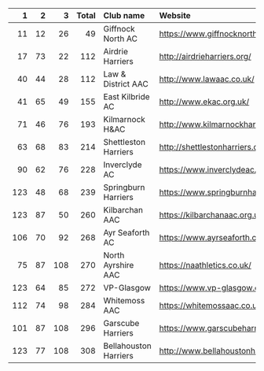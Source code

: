 |   1 |   2 |   3 |   Total | Club name             | Website                                |
|----:|----:|----:|--------:|:----------------------|:---------------------------------------|
|  11 |  12 |  26 |      49 | Giffnock North AC     | https://www.giffnocknorth.co.uk/       |
|  17 |  73 |  22 |     112 | Airdrie Harriers      | http://airdrieharriers.org/            |
|  40 |  44 |  28 |     112 | Law & District AAC    | http://www.lawaac.co.uk/               |
|  41 |  65 |  49 |     155 | East Kilbride AC      | http://www.ekac.org.uk/                |
|  71 |  46 |  76 |     193 | Kilmarnock H&AC       | http://www.kilmarnockharriers.com/     |
|  63 |  68 |  83 |     214 | Shettleston Harriers  | http://shettlestonharriers.org.uk/     |
|  90 |  62 |  76 |     228 | Inverclyde AC         | https://www.inverclydeac.org/          |
| 123 |  48 |  68 |     239 | Springburn Harriers   | https://www.springburnharriers.co.uk/  |
| 123 |  87 |  50 |     260 | Kilbarchan AAC        | https://kilbarchanaac.org.uk/          |
| 106 |  70 |  92 |     268 | Ayr Seaforth AC       | https://www.ayrseaforth.co.uk/         |
|  75 |  87 | 108 |     270 | North Ayrshire AAC    | https://naathletics.co.uk/             |
| 123 |  64 |  85 |     272 | VP-Glasgow            | https://www.vp-glasgow.com             |
| 112 |  74 |  98 |     284 | Whitemoss AAC         | https://whitemossaac.co.uk/            |
| 101 |  87 | 108 |     296 | Garscube Harriers     | https://www.garscubeharriers.org.uk/   |
| 123 |  77 | 108 |     308 | Bellahouston Harriers | http://www.bellahoustonharriers.co.uk/ |